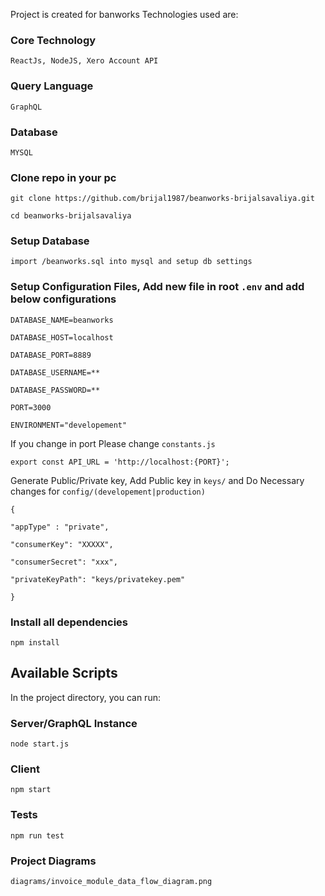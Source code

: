 Project is created for banworks
Technologies used are:

### Core Technology
`ReactJs, NodeJS, Xero Account API`

### Query Language
`GraphQL`

### Database
`MYSQL`


### Clone repo in your pc

`git clone https://github.com/brijal1987/beanworks-brijalsavaliya.git`


`cd beanworks-brijalsavaliya`

### Setup Database

`import /beanworks.sql into mysql and setup db settings`

### Setup Configuration Files, Add new file in root `.env` and add below configurations

`DATABASE_NAME=beanworks`

`DATABASE_HOST=localhost`

`DATABASE_PORT=8889`

`DATABASE_USERNAME=**`

`DATABASE_PASSWORD=**`

`PORT=3000`

`ENVIRONMENT="developement"`


If you change in port Please change `constants.js`

`export const API_URL = 'http://localhost:{PORT}';`


Generate Public/Private key, Add Public key in `keys/` and Do Necessary changes for `config/(developement|production)`

`{`

    "appType" : "private",

    "consumerKey": "XXXXX",

    "consumerSecret": "xxx",

    "privateKeyPath": "keys/privatekey.pem"

`}`


### Install all dependencies

`npm install`

## Available Scripts

In the project directory, you can run:

### Server/GraphQL Instance

`node start.js`

### Client

`npm start`

### Tests

`npm run test`

### Project Diagrams

`diagrams/invoice_module_data_flow_diagram.png`
